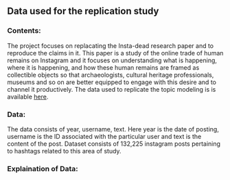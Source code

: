 ## Data used for the replication study

### Contents:

The project focuses on replacating the Insta-dead research paper and to reproduce the claims in it. This paper is a study of the online trade of human remains on Instagram and it focuses on understanding what is happening, where it is happening, and how these human remains are framed as collectible objects so that archaeologists, cultural heritage professionals, museums and so on are better equipped to engage with this desire and to channel it productively. The data used to replicate the topic modeling is is available [here](https://github.com/shawngraham/insta-dead-article/blob/master/data/posts-formatted-for-topicmodelling.csv).

### Data:

The data consists of year, username, text. Here year is the date of posting, username is the ID associated with the particular user and text is the content of the post. Dataset consists of 132,225 instagram posts pertaining to hashtags related to this area of study.



### Explaination of Data:
